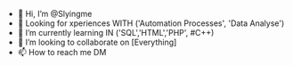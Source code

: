 - 👋 Hi, I’m @Slyingme
- 👀 Looking for xperiences WITH ('Automation Processes', 'Data Analyse')
- 🌱 I’m currently learning IN ('SQL','HTML','PHP', #C++)
- 💞️ I’m looking to collaborate on [Everything]
- 📫 How to reach me DM

<!---
Slyingme/Slyingme is a ✨ special ✨ repository because its `README.md` (this file) appears on your GitHub profile.
You can click the Preview link to take a look at your changes.
--->
